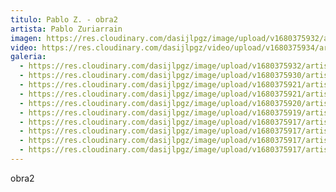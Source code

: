 ```yaml
---
titulo: Pablo Z. - obra2
artista: Pablo Zuriarrain
imagen: https://res.cloudinary.com/dasijlpgz/image/upload/v1680375932/artistas/Pablo%20Zuriarrain/Obra2/P1050486.jpg
video: https://res.cloudinary.com/dasijlpgz/video/upload/v1680375934/artistas/Pablo%20Zuriarrain/Obra2/230401_Zuriarrain2_compresssed.mp4
galeria:
  - https://res.cloudinary.com/dasijlpgz/image/upload/v1680375932/artistas/Pablo%20Zuriarrain/Obra2/P1050486.jpg
  - https://res.cloudinary.com/dasijlpgz/image/upload/v1680375930/artistas/Pablo%20Zuriarrain/Obra2/P1050485.jpg
  - https://res.cloudinary.com/dasijlpgz/image/upload/v1680375921/artistas/Pablo%20Zuriarrain/Obra2/P1050484.jpg
  - https://res.cloudinary.com/dasijlpgz/image/upload/v1680375921/artistas/Pablo%20Zuriarrain/Obra2/P1050480.jpg
  - https://res.cloudinary.com/dasijlpgz/image/upload/v1680375920/artistas/Pablo%20Zuriarrain/Obra2/P1050479.jpg
  - https://res.cloudinary.com/dasijlpgz/image/upload/v1680375919/artistas/Pablo%20Zuriarrain/Obra2/P1050477.jpg
  - https://res.cloudinary.com/dasijlpgz/image/upload/v1680375917/artistas/Pablo%20Zuriarrain/Obra2/P1050470.jpg
  - https://res.cloudinary.com/dasijlpgz/image/upload/v1680375917/artistas/Pablo%20Zuriarrain/Obra2/P1050474.jpg
  - https://res.cloudinary.com/dasijlpgz/image/upload/v1680375917/artistas/Pablo%20Zuriarrain/Obra2/P1050467.jpg
  - https://res.cloudinary.com/dasijlpgz/image/upload/v1680375917/artistas/Pablo%20Zuriarrain/Obra2/P1050472.jpg
---
```

o﻿bra2